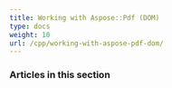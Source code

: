 ```yaml
---
title: Working with Aspose::Pdf (DOM)
type: docs
weight: 10
url: /cpp/working-with-aspose-pdf-dom/
---
```


### **Articles in this section**

